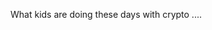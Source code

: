 What kids are doing these days with crypto .... 

<!---
GalaxyAllTheThings/GalaxyAllTheThings is a ✨ special ✨ repository because its `README.md` (this file) appears on your GitHub profile.
You can click the Preview link to take a look at your changes.
--->
